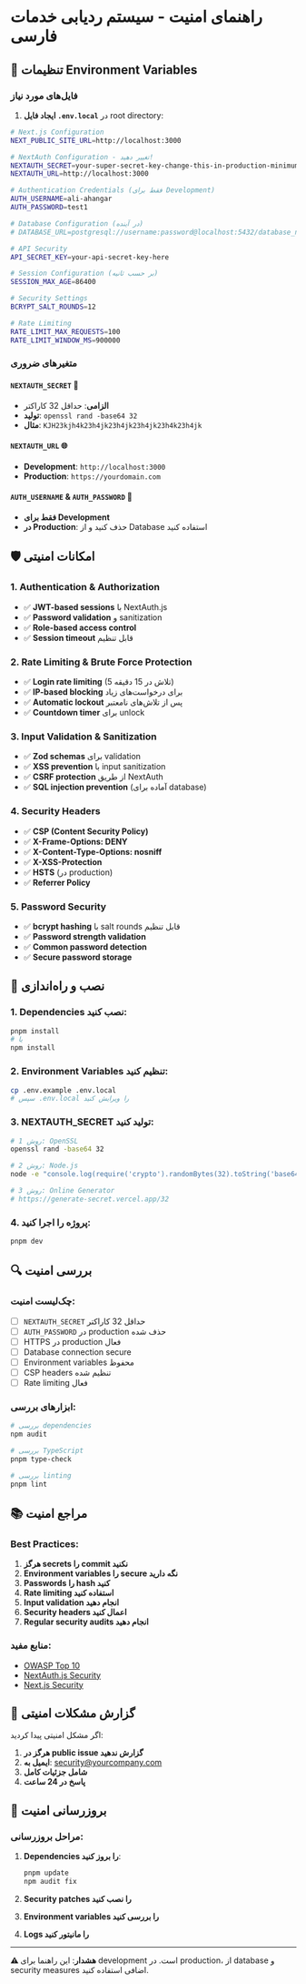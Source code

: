 # راهنمای امنیت - سیستم ردیابی خدمات فارسی

## 🔐 تنظیمات Environment Variables

### فایل‌های مورد نیاز

1. **ایجاد فایل `.env.local`** در root directory:

```bash
# Next.js Configuration
NEXT_PUBLIC_SITE_URL=http://localhost:3000

# NextAuth Configuration - تغییر دهید!
NEXTAUTH_SECRET=your-super-secret-key-change-this-in-production-minimum-32-characters
NEXTAUTH_URL=http://localhost:3000

# Authentication Credentials (فقط برای Development)
AUTH_USERNAME=ali-ahangar
AUTH_PASSWORD=test1

# Database Configuration (در آینده)
# DATABASE_URL=postgresql://username:password@localhost:5432/database_name

# API Security
API_SECRET_KEY=your-api-secret-key-here

# Session Configuration (بر حسب ثانیه)
SESSION_MAX_AGE=86400

# Security Settings
BCRYPT_SALT_ROUNDS=12

# Rate Limiting
RATE_LIMIT_MAX_REQUESTS=100
RATE_LIMIT_WINDOW_MS=900000
```

### متغیرهای ضروری

#### `NEXTAUTH_SECRET` 🔑
- **الزامی**: حداقل 32 کاراکتر
- **تولید**: `openssl rand -base64 32`
- **مثال**: `KJH23kjh4k23h4jk23h4jk23h4jk23h4k23h4jk`

#### `NEXTAUTH_URL` 🌐
- **Development**: `http://localhost:3000`
- **Production**: `https://yourdomain.com`

#### `AUTH_USERNAME` & `AUTH_PASSWORD` 👤
- **فقط برای Development**
- **در Production**: حذف کنید و از Database استفاده کنید

## 🛡️ امکانات امنیتی

### 1. Authentication & Authorization
- ✅ **JWT-based sessions** با NextAuth.js
- ✅ **Password validation** و sanitization
- ✅ **Role-based access control**
- ✅ **Session timeout** قابل تنظیم

### 2. Rate Limiting & Brute Force Protection
- ✅ **Login rate limiting** (5 تلاش در 15 دقیقه)
- ✅ **IP-based blocking** برای درخواست‌های زیاد
- ✅ **Automatic lockout** پس از تلاش‌های نامعتبر
- ✅ **Countdown timer** برای unlock

### 3. Input Validation & Sanitization
- ✅ **Zod schemas** برای validation
- ✅ **XSS prevention** با input sanitization
- ✅ **CSRF protection** از طریق NextAuth
- ✅ **SQL injection prevention** (آماده برای database)

### 4. Security Headers
- ✅ **CSP (Content Security Policy)**
- ✅ **X-Frame-Options: DENY**
- ✅ **X-Content-Type-Options: nosniff**
- ✅ **X-XSS-Protection**
- ✅ **HSTS** (در production)
- ✅ **Referrer Policy**

### 5. Password Security
- ✅ **bcrypt hashing** با salt rounds قابل تنظیم
- ✅ **Password strength validation**
- ✅ **Common password detection**
- ✅ **Secure password storage**

## 🚀 نصب و راه‌اندازی

### 1. Dependencies نصب کنید:

```bash
pnpm install
# یا
npm install
```

### 2. Environment Variables تنظیم کنید:

```bash
cp .env.example .env.local
# سپس .env.local را ویرایش کنید
```

### 3. NEXTAUTH_SECRET تولید کنید:

```bash
# روش 1: OpenSSL
openssl rand -base64 32

# روش 2: Node.js
node -e "console.log(require('crypto').randomBytes(32).toString('base64'))"

# روش 3: Online Generator
# https://generate-secret.vercel.app/32
```

### 4. پروژه را اجرا کنید:

```bash
pnpm dev
```

## 🔍 بررسی امنیت

### چک‌لیست امنیت:

- [ ] `NEXTAUTH_SECRET` حداقل 32 کاراکتر
- [ ] `AUTH_PASSWORD` در production حذف شده
- [ ] HTTPS در production فعال
- [ ] Database connection secure
- [ ] Environment variables محفوظ
- [ ] CSP headers تنظیم شده
- [ ] Rate limiting فعال

### ابزارهای بررسی:

```bash
# بررسی dependencies
npm audit

# بررسی TypeScript
pnpm type-check

# بررسی linting
pnpm lint
```

## 📚 مراجع امنیت

### Best Practices:
1. **هرگز secrets را commit نکنید**
2. **Environment variables را secure نگه دارید**
3. **Passwords را hash کنید**
4. **Rate limiting استفاده کنید**
5. **Input validation انجام دهید**
6. **Security headers اعمال کنید**
7. **Regular security audits انجام دهید**

### منابع مفید:
- [OWASP Top 10](https://owasp.org/www-project-top-ten/)
- [NextAuth.js Security](https://next-auth.js.org/configuration/options#security)
- [Next.js Security](https://nextjs.org/docs/advanced-features/security-headers)

## 🐛 گزارش مشکلات امنیتی

اگر مشکل امنیتی پیدا کردید:

1. **هرگز در public issue گزارش ندهید**
2. **ایمیل به**: security@yourcompany.com
3. **شامل جزئیات کامل**
4. **پاسخ در 24 ساعت**

## 🔄 بروزرسانی امنیت

### مراحل بروزرسانی:

1. **Dependencies را بروز کنید**:
   ```bash
   pnpm update
   npm audit fix
   ```

2. **Security patches را نصب کنید**
3. **Environment variables را بررسی کنید**
4. **Logs را مانیتور کنید**

---

**⚠️ هشدار**: این راهنما برای development است. در production، از database و security measures اضافی استفاده کنید.
